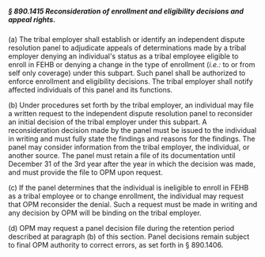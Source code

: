 ##### § 890.1415 Reconsideration of enrollment and eligibility decisions and appeal rights. #####

(a) The tribal employer shall establish or identify an independent dispute resolution panel to adjudicate appeals of determinations made by a tribal employer denying an individual's status as a tribal employee eligible to enroll in FEHB or denying a change in the type of enrollment (*i.e.:* to or from self only coverage) under this subpart. Such panel shall be authorized to enforce enrollment and eligibility decisions. The tribal employer shall notify affected individuals of this panel and its functions.

(b) Under procedures set forth by the tribal employer, an individual may file a written request to the independent dispute resolution panel to reconsider an initial decision of the tribal employer under this subpart. A reconsideration decision made by the panel must be issued to the individual in writing and must fully state the findings and reasons for the findings. The panel may consider information from the tribal employer, the individual, or another source. The panel must retain a file of its documentation until December 31 of the 3rd year after the year in which the decision was made, and must provide the file to OPM upon request.

(c) If the panel determines that the individual is ineligible to enroll in FEHB as a tribal employee or to change enrollment, the individual may request that OPM reconsider the denial. Such a request must be made in writing and any decision by OPM will be binding on the tribal employer.

(d) OPM may request a panel decision file during the retention period described at paragraph (b) of this section. Panel decisions remain subject to final OPM authority to correct errors, as set forth in § 890.1406.